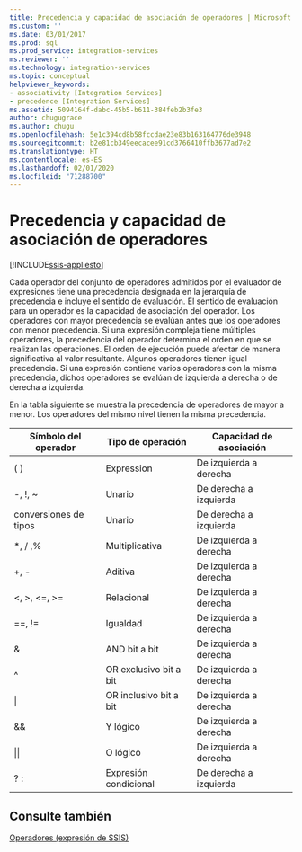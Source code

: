 ```yaml
---
title: Precedencia y capacidad de asociación de operadores | Microsoft Docs
ms.custom: ''
ms.date: 03/01/2017
ms.prod: sql
ms.prod_service: integration-services
ms.reviewer: ''
ms.technology: integration-services
ms.topic: conceptual
helpviewer_keywords:
- associativity [Integration Services]
- precedence [Integration Services]
ms.assetid: 5094164f-dabc-45b5-b611-384feb2b3fe3
author: chugugrace
ms.author: chugu
ms.openlocfilehash: 5e1c394cd8b58fccdae23e83b163164776de3948
ms.sourcegitcommit: b2e81cb349eecacee91cd3766410ffb3677ad7e2
ms.translationtype: HT
ms.contentlocale: es-ES
ms.lasthandoff: 02/01/2020
ms.locfileid: "71288700"
---
```

# <a name="operator-precedence-and-associativity"></a>Precedencia y capacidad de asociación de operadores

[!INCLUDE[ssis-appliesto](../../includes/ssis-appliesto-ssvrpluslinux-asdb-asdw-xxx.md)]


  Cada operador del conjunto de operadores admitidos por el evaluador de expresiones tiene una precedencia designada en la jerarquía de precedencia e incluye el sentido de evaluación. El sentido de evaluación para un operador es la capacidad de asociación del operador. Los operadores con mayor precedencia se evalúan antes que los operadores con menor precedencia. Si una expresión compleja tiene múltiples operadores, la precedencia del operador determina el orden en que se realizan las operaciones. El orden de ejecución puede afectar de manera significativa al valor resultante. Algunos operadores tienen igual precedencia. Si una expresión contiene varios operadores con la misma precedencia, dichos operadores se evalúan de izquierda a derecha o de derecha a izquierda.  
  
 En la tabla siguiente se muestra la precedencia de operadores de mayor a menor. Los operadores del mismo nivel tienen la misma precedencia.  
  
|Símbolo del operador|Tipo de operación|Capacidad de asociación|  
|---------------------|-----------------------|-------------------|  
|( )|Expression|De izquierda a derecha|  
|-, !, ~|Unario|De derecha a izquierda|  
|conversiones de tipos|Unario|De derecha a izquierda|  
|*, / ,%|Multiplicativa|De izquierda a derecha|  
|+, -|Aditiva|De izquierda a derecha|  
|\<, >, \<=, >=|Relacional|De izquierda a derecha|  
|==, !=|Igualdad|De izquierda a derecha|  
|&|AND bit a bit|De izquierda a derecha|  
|^|OR exclusivo bit a bit|De izquierda a derecha|  
|&#124;|OR inclusivo bit a bit|De izquierda a derecha|  
|&&|Y lógico|De izquierda a derecha|  
|&#124;&#124;|O lógico|De izquierda a derecha|  
|? :|Expresión condicional|De derecha a izquierda|  
  
## <a name="see-also"></a>Consulte también  
 [Operadores &#40;expresión de SSIS&#41;](../../integration-services/expressions/operators-ssis-expression.md)  
  
  
